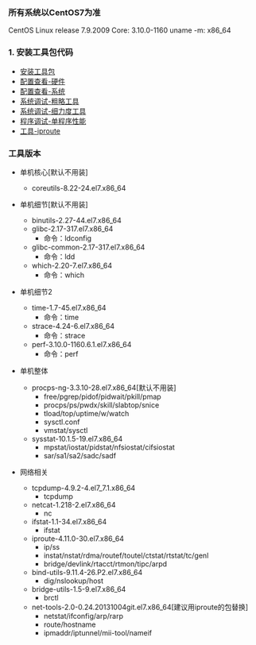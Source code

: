 ### 所有系统以CentOS7为准
CentOS Linux release 7.9.2009
Core: 3.10.0-1160
uname -m: x86_64

### 1. 安装工具包代码
* [安装工具包](./0xF0.ops.install.sh)
* [配置查看-硬件](./0xFF.usage.hardware.sh)
* [配置查看-系统](./0xFF.usage.os.sh)
* [系统调试-粗略工具](./0xF1.ops.general.sh)
* [系统调试-细力度工具](./0xF3.ops.deepin.sh)
* [程序调试-单程序性能](./0xF2.ops.detail.sh)
* [工具-iproute](./0xE0.network.iproute.md)

### 工具版本
* 单机核心[默认不用装]
  * coreutils-8.22-24.el7.x86_64
* 单机细节[默认不用装]
  * binutils-2.27-44.el7.x86_64
  * glibc-2.17-317.el7.x86_64
    * 命令：ldconfig
  * glibc-common-2.17-317.el7.x86_64
    * 命令：ldd
  * which-2.20-7.el7.x86_64
    * 命令：which
* 单机细节2
  * time-1.7-45.el7.x86_64
    * 命令：time
  * strace-4.24-6.el7.x86_64
    * 命令：strace
  * perf-3.10.0-1160.6.1.el7.x86_64
    * 命令：perf
* 单机整体
  * procps-ng-3.3.10-28.el7.x86_64[默认不用装]
    * free/pgrep/pidof/pidwait/pkill/pmap
    * procps/ps/pwdx/skill/slabtop/snice
    * tload/top/uptime/w/watch
    * sysctl.conf
    * vmstat/sysctl
  * sysstat-10.1.5-19.el7.x86_64
    * mpstat/iostat/pidstat/nfsiostat/cifsiostat
    * sar/sa1/sa2/sadc/sadf

* 网络相关
  * tcpdump-4.9.2-4.el7_7.1.x86_64
    * tcpdump
  * netcat-1.218-2.el7.x86_64
    * nc
  * ifstat-1.1-34.el7.x86_64
    * ifstat
  * iproute-4.11.0-30.el7.x86_64
    * ip/ss
    * instat/nstat/rdma/routef/toutel/ctstat/rtstat/tc/genl
    * bridge/devlink/rtacct/rtmon/tipc/arpd
  * bind-utils-9.11.4-26.P2.el7.x86_64
    * dig/nslookup/host
  * bridge-utils-1.5-9.el7.x86_64
    * brctl
  * net-tools-2.0-0.24.20131004git.el7.x86_64[建议用iproute的包替换]
    * netstat/ifconfig/arp/rarp
    * route/hostname
    * ipmaddr/iptunnel/mii-tool/nameif